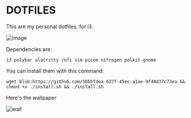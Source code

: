 # DOTFILES
This are my personal dotfiles, for i3.

![image](https://github.com/thecaprisun/dots/assets/156376854/1b70b0b0-e318-420d-90fb-9302c96b62aa)

Dependencies are:
```
i3 polybar alacritty rofi vim picom nitrogen polkit-gnome
```

You can install them with this command:

```
wget blob:https://github.com/38b5fdea-637f-45ec-a1ae-9f48d37c73ea && chmod +x ./install.sh && ./install.sh
```

Here's the wallpaper

![wall](https://github.com/thecaprisun/dots/assets/156376854/3e51c682-3183-4791-86a9-8edb0f93df5e)

